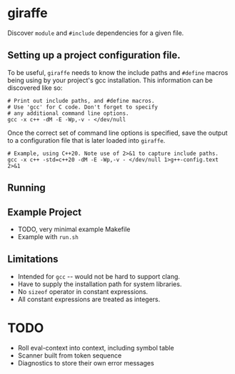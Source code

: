 # giraffe

Discover `module` and `#include` dependencies for a given file.

## Setting up a project configuration file.

To be useful, `giraffe` needs to know the include paths and
`#define` macros being using by your project's gcc installation.
This information can be discovered like so:

```
# Print out include paths, and #define macros.
# Use 'gcc' for C code. Don't forget to specify
# any additional command line options.
gcc -x c++ -dM -E -Wp,-v - </dev/null
```

Once the correct set of command line options is specified, save
the output to a configuration file that is later loaded into `giraffe`.

```
# Example, using C++20. Note use of 2>&1 to capture include paths.
gcc -x c++ -std=c++20 -dM -E -Wp,-v - </dev/null 1>g++-config.text 2>&1
```

## Running 

## Example Project

 * TODO, very minimal example Makefile
 * Example with `run.sh`

## Limitations

 * Intended for `gcc` -- would not be hard to support clang.
 * Have to supply the installation path for system libraries.
 * No `sizeof` operator in constant expressions.
 * All constant expressions are treated as integers.

# TODO

 * Roll eval-context into context, including symbol table
 * Scanner built from token sequence
 * Diagnostics to store their own error messages

